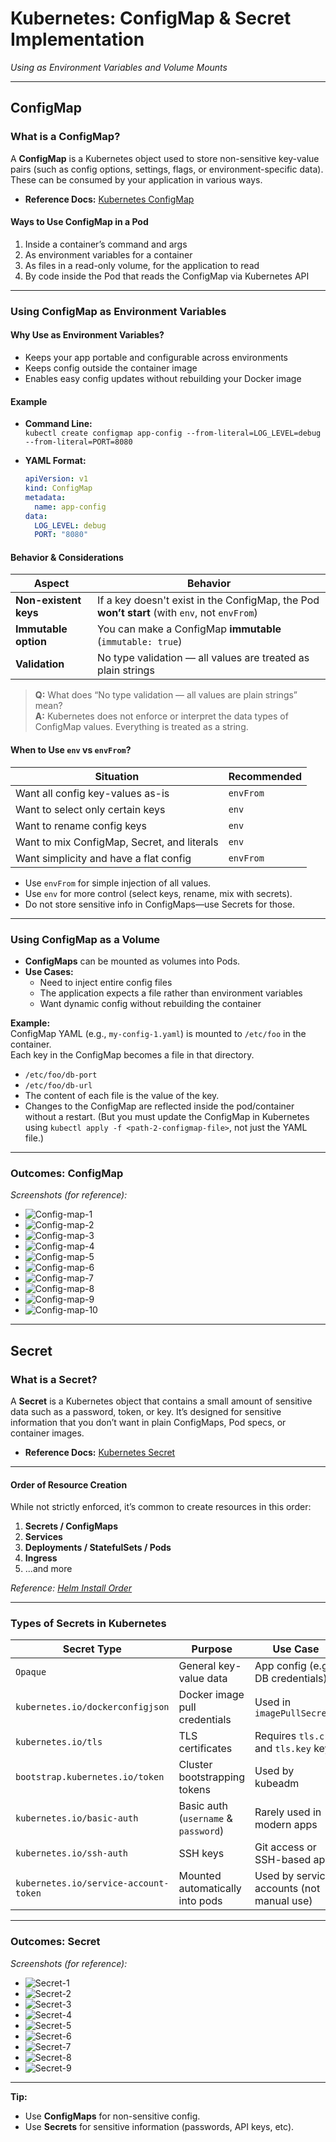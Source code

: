 # Kubernetes: ConfigMap & Secret Implementation  
_Using as Environment Variables and Volume Mounts_

---
## ConfigMap

### What is a ConfigMap?

A **ConfigMap** is a Kubernetes object used to store non-sensitive key-value pairs (such as config options, settings, flags, or environment-specific data). These can be consumed by your application in various ways.

- **Reference Docs:** [Kubernetes ConfigMap](https://kubernetes.io/docs/concepts/configuration/configmap/)

#### Ways to Use ConfigMap in a Pod

1. Inside a container’s command and args
2. As environment variables for a container
3. As files in a read-only volume, for the application to read
4. By code inside the Pod that reads the ConfigMap via Kubernetes API

---

### Using ConfigMap as Environment Variables

#### Why Use as Environment Variables?

- Keeps your app portable and configurable across environments
- Keeps config outside the container image
- Enables easy config updates without rebuilding your Docker image

#### Example

- **Command Line:**  
  `kubectl create configmap app-config --from-literal=LOG_LEVEL=debug --from-literal=PORT=8080`

- **YAML Format:**
  ```yaml
  apiVersion: v1
  kind: ConfigMap
  metadata:
    name: app-config
  data:
    LOG_LEVEL: debug
    PORT: "8080"
  ```

#### Behavior & Considerations

| Aspect              | Behavior                                                                                       |
|---------------------|-----------------------------------------------------------------------------------------------|
| **Non-existent keys**| If a key doesn't exist in the ConfigMap, the Pod **won’t start** (with `env`, not `envFrom`) |
| **Immutable option**| You can make a ConfigMap **immutable** (`immutable: true`)                                    |
| **Validation**      | No type validation — all values are treated as plain strings                                  |

> **Q:** What does “No type validation — all values are plain strings” mean?  
> **A:** Kubernetes does not enforce or interpret the data types of ConfigMap values. Everything is treated as a string.

#### When to Use `env` vs `envFrom`?

| Situation                                     | Recommended |
|-----------------------------------------------|-------------|
| Want all config key-values as-is              | `envFrom`   |
| Want to select only certain keys              | `env`       |
| Want to rename config keys                    | `env`       |
| Want to mix ConfigMap, Secret, and literals   | `env`       |
| Want simplicity and have a flat config        | `envFrom`   |

- Use `envFrom` for simple injection of all values.
- Use `env` for more control (select keys, rename, mix with secrets).
- Do not store sensitive info in ConfigMaps—use Secrets for those.

---

### Using ConfigMap as a Volume

- **ConfigMaps** can be mounted as volumes into Pods.
- **Use Cases:**
  - Need to inject entire config files
  - The application expects a file rather than environment variables
  - Want dynamic config without rebuilding the container

**Example:**  
ConfigMap YAML (e.g., `my-config-1.yaml`) is mounted to `/etc/foo` in the container.  
Each key in the ConfigMap becomes a file in that directory.

- `/etc/foo/db-port`
- `/etc/foo/db-url`
- The content of each file is the value of the key.
- Changes to the ConfigMap are reflected inside the pod/container without a restart. (But you must update the ConfigMap in Kubernetes using `kubectl apply -f <path-2-configmap-file>`, not just the YAML file.)

---

### Outcomes: ConfigMap

_Screenshots (for reference):_

- ![Config-map-1](../images/Config-map-1.PNG)
- ![Config-map-2](../images/Config-map-2.PNG)
- ![Config-map-3](../images/Config-map-3.PNG)
- ![Config-map-4](../images/Config-map-4.PNG)
- ![Config-map-5](../images/Config-map-5.PNG)
- ![Config-map-6](../images/Config-map-6.PNG)
- ![Config-map-7](../images/Config-map-7.PNG)
- ![Config-map-8](../images/Config-map-8.PNG)
- ![Config-map-9](../images/Config-map-9.PNG)
- ![Config-map-10](../images/Config-map-10.PNG)

---

## Secret

### What is a Secret?

A **Secret** is a Kubernetes object that contains a small amount of sensitive data such as a password, token, or key. It’s designed for sensitive information that you don’t want in plain ConfigMaps, Pod specs, or container images.

- **Reference Docs:** [Kubernetes Secret](https://kubernetes.io/docs/concepts/configuration/secret/)

---

#### Order of Resource Creation

While not strictly enforced, it’s common to create resources in this order:

1. **Secrets / ConfigMaps**
2. **Services**
3. **Deployments / StatefulSets / Pods**
4. **Ingress**
5. ...and more

_Reference: [Helm Install Order](https://stackoverflow.com/questions/51957676/helm-install-in-certain-order)_

---

### Types of Secrets in Kubernetes

| Secret Type                           | Purpose                                    | Use Case                                  |
|---------------------------------------|--------------------------------------------|-------------------------------------------|
| `Opaque`                              | General key-value data                     | App config (e.g., DB credentials)         |
| `kubernetes.io/dockerconfigjson`      | Docker image pull credentials              | Used in `imagePullSecrets`                |
| `kubernetes.io/tls`                   | TLS certificates                           | Requires `tls.crt` and `tls.key` keys     |
| `bootstrap.kubernetes.io/token`       | Cluster bootstrapping tokens               | Used by kubeadm                           |
| `kubernetes.io/basic-auth`            | Basic auth (`username` & `password`)       | Rarely used in modern apps                |
| `kubernetes.io/ssh-auth`              | SSH keys                                   | Git access or SSH-based apps              |
| `kubernetes.io/service-account-token` | Mounted automatically into pods            | Used by service accounts (not manual use) |

---

### Outcomes: Secret

_Screenshots (for reference):_

- ![Secret-1](../images/Secret-1.PNG)
- ![Secret-2](../images/Secret-2.PNG)
- ![Secret-3](../images/Secret-3.PNG)
- ![Secret-4](../images/Secret-4.PNG)
- ![Secret-5](../images/Secret-5PNG)
- ![Secret-6](../images/Secret-6.PNG)
- ![Secret-7](../images/Secret-7.PNG)
- ![Secret-8](../images/Secret-8.PNG)
- ![Secret-9](../images/Secret-9.PNG)

---

**Tip:**  
- Use **ConfigMaps** for non-sensitive config.
- Use **Secrets** for sensitive information (passwords, API keys, etc).
